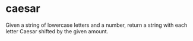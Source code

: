 # caesar
Given a string of lowercase letters and a number, return a string with each letter Caesar shifted by the given amount.
